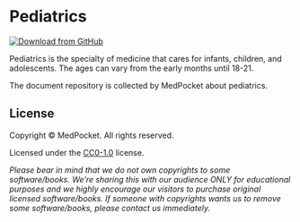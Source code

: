 # Pediatrics

[![Download from GitHub](https://img.shields.io/github/repo-size/MedPocket/Pediatrics?logo=github&label=Download)](https://github.com/MedPocket/Pediatrics/archive/refs/heads/main.zip)

Pediatrics is the specialty of medicine that cares for infants, children, and adolescents. The ages can vary from the early months until 18-21.

The document repository is collected by MedPocket about pediatrics.

## License

Copyright &copy; MedPocket. All rights reserved.

Licensed under the [CC0-1.0](LICENSE) license.

*Please bear in mind that we do not own copyrights to some software/books. We’re sharing this with our audience ONLY for educational purposes and we highly encourage our visitors to purchase original licensed software/books. If someone with copyrights wants us to remove some software/books, please contact us immediately.*
